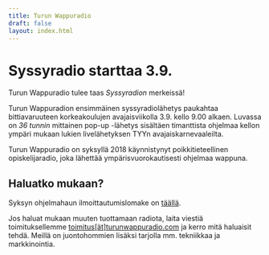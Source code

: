 ```yaml
---
title: Turun Wappuradio
draft: false
layout: index.html
---
```


# Syssyradio starttaa 3.9.
Turun Wappuradio tulee taas *Syssyradion* merkeissä!

Turun Wappuradion ensimmäinen syssyradiolähetys paukahtaa bittiavaruuteen korkeakoulujen avajaisviikolla 3.9. kello 9.00 alkaen. Luvassa on *36 tunnin* mittainen pop-up -lähetys sisältäen timanttista ohjelmaa kellon ympäri mukaan lukien livelähetyksen TYYn avajaiskarnevaaleilta.

Turun Wappuradio on syksyllä 2018 käynnistynyt poikkitieteellinen opiskelijaradio, joka lähettää ympärisvuorokautisesti ohjelmaa wappuna.

## Haluatko mukaan?

Syksyn ohjelmahaun ilmoittautumislomake on [täällä](/ohjelmahaku.html). 

Jos haluat mukaan muuten tuottamaan radiota, laita viestiä toimituksellemme <a href="mailto: toimitus@turunwappuradio.com">toimitus[ät]turunwappuradio.com</a> ja kerro mitä haluaisit tehdä. Meillä on juontohommien lisäksi tarjolla mm. tekniikkaa ja markkinointia.
